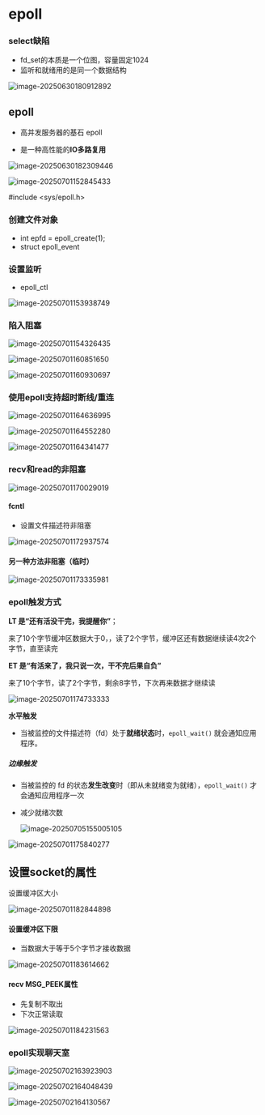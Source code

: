 # epoll

### select缺陷

- fd_set的本质是一个位图，容量固定1024
- 监听和就绪用的是同一个数据结构



![image-20250630180912892](C:\Users\LIYUFENG\AppData\Roaming\Typora\typora-user-images\image-20250630180912892.png)

## epoll

- 高并发服务器的基石 epoll


- 是一种高性能的**IO多路复用**

![image-20250630182309446](C:\Users\LIYUFENG\AppData\Roaming\Typora\typora-user-images\image-20250630182309446.png)

![image-20250701152845433](C:\Users\LIYUFENG\AppData\Roaming\Typora\typora-user-images\image-20250701152845433.png)

#include <sys/epoll.h>

### 创建文件对象

- int epfd = epoll_create(1);
- struct epoll_event

### 设置监听

- epoll_ctl

![image-20250701153938749](C:\Users\LIYUFENG\AppData\Roaming\Typora\typora-user-images\image-20250701153938749.png)

### 陷入阻塞

![image-20250701154326435](C:\Users\LIYUFENG\AppData\Roaming\Typora\typora-user-images\image-20250701154326435.png)

![image-20250701160851650](C:\Users\LIYUFENG\AppData\Roaming\Typora\typora-user-images\image-20250701160851650.png)

![image-20250701160930697](C:\Users\LIYUFENG\AppData\Roaming\Typora\typora-user-images\image-20250701160930697.png)

### 使用epoll支持超时断线/重连



![image-20250701164636995](C:\Users\LIYUFENG\AppData\Roaming\Typora\typora-user-images\image-20250701164636995.png)

![image-20250701164552280](C:\Users\LIYUFENG\AppData\Roaming\Typora\typora-user-images\image-20250701164552280.png)

![image-20250701164341477](C:\Users\LIYUFENG\AppData\Roaming\Typora\typora-user-images\image-20250701164341477.png)

### recv和read的非阻塞

![image-20250701170029019](C:\Users\LIYUFENG\AppData\Roaming\Typora\typora-user-images\image-20250701170029019.png)

#### fcntl

- 设置文件描述符非阻塞

![image-20250701172937574](C:\Users\LIYUFENG\AppData\Roaming\Typora\typora-user-images\image-20250701172937574.png)

#### 另一种方法非阻塞（临时）

![image-20250701173335981](C:\Users\LIYUFENG\AppData\Roaming\Typora\typora-user-images\image-20250701173335981.png)



### epoll触发方式

**LT 是“还有活没干完，我提醒你”**；

来了10个字节缓冲区数据大于0，，读了2个字节，缓冲区还有数据继续读4次2个字节，直至读完

**ET 是“有活来了，我只说一次，干不完后果自负”**  

来了10个字节，读了2个字节，剩余8字节，下次再来数据才继续读

![image-20250701174733333](C:\Users\LIYUFENG\AppData\Roaming\Typora\typora-user-images\image-20250701174733333.png)

**水平触发**

- 当被监控的文件描述符（fd）处于**就绪状态**时，`epoll_wait()` 就会通知应用程序。

##### 边缘触发

- 当被监控的 fd 的状态**发生改变**时（即从未就绪变为就绪），`epoll_wait()` 才会通知应用程序一次

- 减少就绪次数

  ![image-20250705155005105](C:\Users\LIYUFENG\AppData\Roaming\Typora\typora-user-images\image-20250705155005105.png)

![image-20250701175840277](C:\Users\LIYUFENG\AppData\Roaming\Typora\typora-user-images\image-20250701175840277.png)



## 设置socket的属性

设置缓冲区大小

![image-20250701182844898](C:\Users\LIYUFENG\AppData\Roaming\Typora\typora-user-images\image-20250701182844898.png)



#### 设置缓冲区下限

- 当数据大于等于5个字节才接收数据

![image-20250701183614662](C:\Users\LIYUFENG\AppData\Roaming\Typora\typora-user-images\image-20250701183614662.png)

#### recv MSG_PEEK属性

- 先复制不取出
- 下次正常读取

![image-20250701184231563](C:\Users\LIYUFENG\AppData\Roaming\Typora\typora-user-images\image-20250701184231563.png)



### epoll实现聊天室

![image-20250702163923903](C:\Users\LIYUFENG\AppData\Roaming\Typora\typora-user-images\image-20250702163923903.png)

![image-20250702164048439](C:\Users\LIYUFENG\AppData\Roaming\Typora\typora-user-images\image-20250702164048439.png)

![image-20250702164130567](C:\Users\LIYUFENG\AppData\Roaming\Typora\typora-user-images\image-20250702164130567.png)